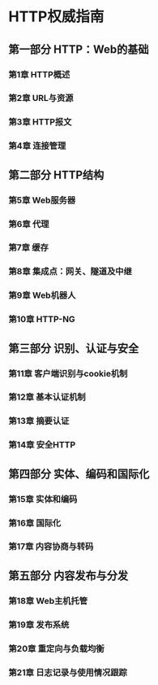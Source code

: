 # HTTP权威指南 #

## 第一部分 HTTP：Web的基础 ##

### 第1章 HTTP概述 ###

### 第2章 URL与资源 ###

### 第3章 HTTP报文 ###

### 第4章 连接管理 ###

## 第二部分 HTTP结构 ##

### 第5章 Web服务器 ###

### 第6章 代理 ###

### 第7章 缓存 ###

### 第8章 集成点：网关、隧道及中继 ###

### 第9章 Web机器人 ###

### 第10章 HTTP-NG ###

## 第三部分 识别、认证与安全 ##

### 第11章 客户端识别与cookie机制 ###

### 第12章 基本认证机制 ###

### 第13章 摘要认证 ###

### 第14章 安全HTTP ###

## 第四部分 实体、编码和国际化 ##

### 第15章 实体和编码 ###

### 第16章 国际化 ###

### 第17章 内容协商与转码 ###

## 第五部分 内容发布与分发 ##

### 第18章 Web主机托管 ###

### 第19章 发布系统 ###

### 第20章 重定向与负载均衡 ###

### 第21章 日志记录与使用情况跟踪 ###

